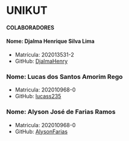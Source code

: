 # UNIKUT

#### COLABORADORES

#### Nome: Djalma Henrique Silva Lima
- Matrícula: 202013531-2
- GitHub: [DjalmaHenry](https://github.com/DjalmaHenry)

### Nome: Lucas dos Santos Amorim Rego
- Matricula: 202010968-0
- GitHub: [lucass235](https://github.com/lucass235)

### Nome: Alyson José de Farias Ramos

- Matricula: 202010968-0
- GitHub: [AlysonFarias](https://github.com/alysonfarias)
